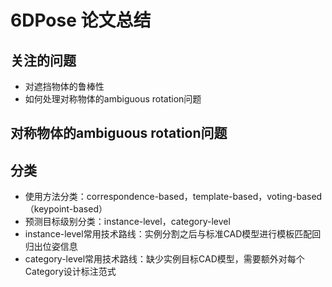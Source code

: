 # 6DPose 论文总结


## 关注的问题
* 对遮挡物体的鲁棒性
* 如何处理对称物体的ambiguous rotation问题

## 对称物体的ambiguous rotation问题

## 分类
* 使用方法分类：correspondence-based，template-based，voting-based（keypoint-based）
* 预测目标级别分类：instance-level，category-level
* instance-level常用技术路线：实例分割之后与标准CAD模型进行模板匹配回归出位姿信息
* category-level常用技术路线：缺少实例目标CAD模型，需要额外对每个Category设计标注范式
